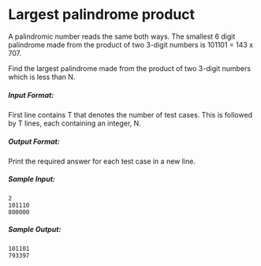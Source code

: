 Largest palindrome product
======
A palindromic number reads the same both ways. The smallest 6 digit palindrome made from the product of two 3-digit numbers is 101101 = 143 x 707.

Find the largest palindrome made from the product of two 3-digit numbers which is less than N.

##### Input Format:
First line contains T that denotes the number of test cases. This is followed by T lines, each containing an integer, N.

##### Output Format:
Print the required answer for each test case in a new line.

##### Sample Input:
```
2
101110
800000
```

##### Sample Output:
```
101101
793397
```
